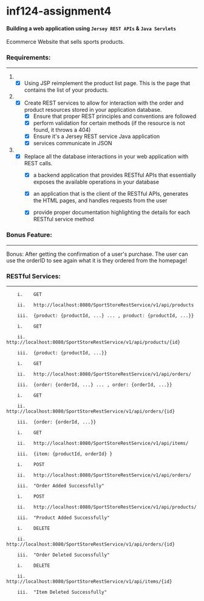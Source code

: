 # inf124-assignment4

#### Building a web application using `Jersey REST APIs` & `Java Servlets`

Ecommerce Website that sells sports products.

### Requirements:

---

1. * [x] Using JSP reimplement the product list page. This is the page that contains the list of your products.

2. * [x] Create REST services to allow for interaction with the order and product resources stored in your application database.
      * [x] Ensure that proper REST principles and conventions are followed
      * [x] perform validation for certain methods (if the resource is not found, it throws a 404)
      * [x] Ensure it's a Jersey REST service Java application
      * [x] services communicate in JSON
  
3. * [x] Replace all the database interactions in your web application with REST calls.
      * [x] a backend application that provides RESTful APIs that essentially exposes the available operations in your database
      * [x] an application that is the client of the RESTful APIs, generates the HTML pages, and handles requests from the user 
      * [x] provide proper documentation highlighting the details for each RESTful service method


### Bonus Feature:

---
Bonus: After getting the confirmation of a user's purchase. The user can use the orderID to see again what it 
       is they ordered from the homepage!


### RESTful Services:

---
```
    i.    GET
    
    ii.   http://localhost:8080/SportStoreRestService/v1/api/products
    
    iii.  {product: {productId, ...} ... , product: {productId, ...}}
```

```
    i.    GET
    
    ii.   http://localhost:8080/SportStoreRestService/v1/api/products/{id}
    
    iii.  {product: {productId, ...}}
```    

```
    i.    GET
    
    ii.   http://localhost:8080/SportStoreRestService/v1/api/orders/
    
    iii.  {order: {orderId, ...} ... , order: {orderId, ...}}
```   

```
    i.    GET
    
    ii.   http://localhost:8080/SportStoreRestService/v1/api/orders/{id}
    
    iii.  {order: {orderId, ...}}
``` 

```
    i.    GET
    
    ii.   http://localhost:8080/SportStoreRestService/v1/api/items/
    
    iii.  {item: {productId, orderId} }
``` 

```
    i.    POST
    
    ii.   http://localhost:8080/SportStoreRestService/v1/api/orders/
    
    iii.  "Order Added Successfully"
``` 

```
    i.    POST
    
    ii.   http://localhost:8080/SportStoreRestService/v1/api/products/
    
    iii.  "Product Added Successfully"
``` 

```
    i.    DELETE
    
    ii.   http://localhost:8080/SportStoreRestService/v1/api/orders/{id}
    
    iii.  "Order Deleted Successfully"
``` 

```
    i.    DELETE
    
    ii.   http://localhost:8080/SportStoreRestService/v1/api/items/{id}
    
    iii.  "Item Deleted Successfully"
``` 
